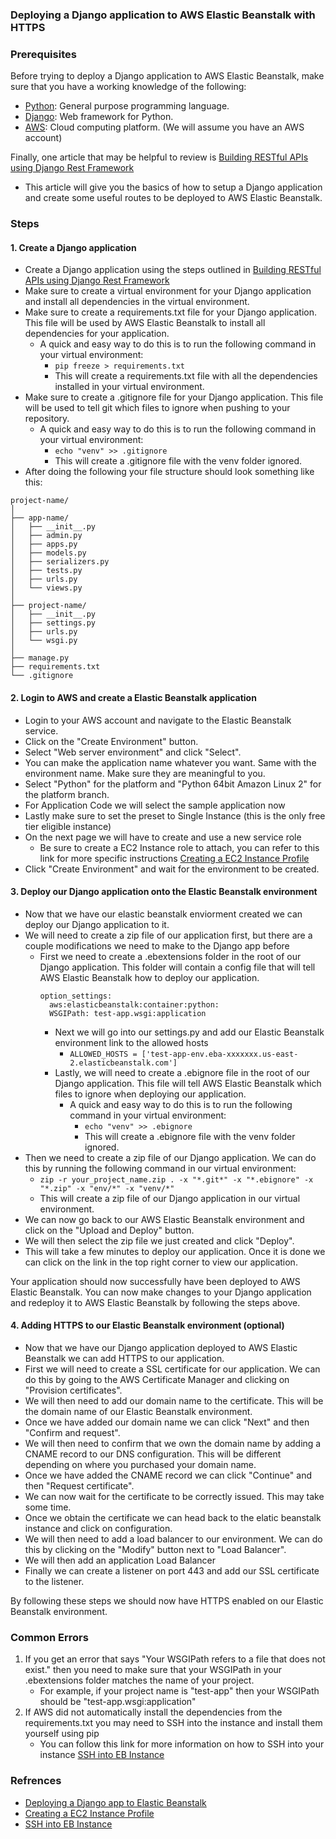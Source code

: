 ### Deploying a Django application to AWS Elastic Beanstalk with HTTPS

### Prerequisites
Before trying to deploy a Django application to AWS Elastic Beanstalk, make sure that you have a working knowledge of the following:
 - [Python](https://www.python.org/): General purpose programming language.
 - [Django](https://www.djangoproject.com/): Web framework for Python.
 - [AWS](https://aws.amazon.com/): Cloud computing platform. (We will assume you have an AWS account)

Finally, one article that may be helpful to review is [Building RESTful APIs using Django Rest Framework](./Django_Rest.md)
- This article will give you the basics of how to setup a Django application and create some useful routes to be deployed to AWS Elastic Beanstalk.

### Steps

#### 1. Create a Django application
- Create a Django application using the steps outlined in [Building RESTful APIs using Django Rest Framework](./Django_Rest.md)
- Make sure to create a virtual environment for your Django application and install all dependencies in the virtual environment.
- Make sure to create a requirements.txt file for your Django application. This file will be used by AWS Elastic Beanstalk to install all dependencies for your application.
  - A quick and easy way to do this is to run the following command in your virtual environment:
    - `pip freeze > requirements.txt`
    - This will create a requirements.txt file with all the dependencies installed in your virtual environment.
- Make sure to create a .gitignore file for your Django application. This file will be used to tell git which files to ignore when pushing to your repository.
  - A quick and easy way to do this is to run the following command in your virtual environment:
    - `echo "venv" >> .gitignore`
    - This will create a .gitignore file with the venv folder ignored.
- After doing the following your file structure should look something like this:
```
project-name/
│
├── app-name/
│   ├── __init__.py
│   ├── admin.py
│   ├── apps.py
│   ├── models.py
│   ├── serializers.py
│   ├── tests.py
│   ├── urls.py
│   └── views.py
│
├── project-name/
│   ├── __init__.py
│   ├── settings.py
│   ├── urls.py
│   └── wsgi.py
│
├── manage.py
├── requirements.txt
└── .gitignore
```

#### 2. Login to AWS and create a Elastic Beanstalk application
- Login to your AWS account and navigate to the Elastic Beanstalk service.
- Click on the "Create Environment" button.
- Select "Web server environment" and click "Select".
- You can make the application name whatever you want. Same with the environment name. Make sure they are meaningful to you.
- Select "Python" for the platform and "Python 64bit Amazon Linux 2" for the platform branch.
- For Application Code we will select the sample application now
- Lastly make sure to set the preset to Single Instance (this is the only free tier eligible instance)
- On the next page we will have to create and use a new service role
  - Be sure to create a EC2 Instance role to attach, you can refer to this link for more specific instructions [Creating a EC2 Instance Profile](https://docs.matillion.com/metl/docs/2765606/#to-attach-an-iam-role-to-an-instance-using-the-aws-cli)
- Click "Create Environment" and wait for the environment to be created.

#### 3. Deploy our Django application onto the Elastic Beanstalk environment
- Now that we have our elastic beanstalk enviorment created we can deploy our Django application to it.
- We will need to create a zip file of our application first, but there are a couple modifications we need to make to the Django app before
  - First we need to create a .ebextensions folder in the root of our Django application. This folder will contain a config file that will tell AWS Elastic Beanstalk how to deploy our application.
    ```
    option_settings:
      aws:elasticbeanstalk:container:python:
      WSGIPath: test-app.wsgi:application
     ```
    - Next we will go into our settings.py and add our Elastic Beanstalk environment link to the allowed hosts
      - `ALLOWED_HOSTS = ['test-app-env.eba-xxxxxxx.us-east-2.elasticbeanstalk.com']`
    - Lastly, we will need to create a .ebignore file in the root of our Django application. This file will tell AWS Elastic Beanstalk which files to ignore when deploying our application.
      - A quick and easy way to do this is to run the following command in your virtual environment:
        - `echo "venv" >> .ebignore`
        - This will create a .ebignore file with the venv folder ignored.
- Then we need to create a zip file of our Django application. We can do this by running the following command in our virtual environment:
  - `zip -r your_project_name.zip . -x "*.git*" -x "*.ebignore" -x "*.zip" -x "env/*" -x "venv/*"`
  - This will create a zip file of our Django application in our virtual environment.
- We can now go back to our AWS Elastic Beanstalk environment and click on the "Upload and Deploy" button.
- We will then select the zip file we just created and click "Deploy".
- This will take a few minutes to deploy our application. Once it is done we can click on the link in the top right corner to view our application.

Your application should now successfully have been deployed to AWS Elastic Beanstalk. You can now make changes to your Django application and redeploy it to AWS Elastic Beanstalk by following the steps above.

#### 4. Adding HTTPS to our Elastic Beanstalk environment (optional)
- Now that we have our Django application deployed to AWS Elastic Beanstalk we can add HTTPS to our application.
- First we will need to create a SSL certificate for our application. We can do this by going to the AWS Certificate Manager and clicking on "Provision certificates".
- We will then need to add our domain name to the certificate. This will be the domain name of our Elastic Beanstalk environment.
- Once we have added our domain name we can click "Next" and then "Confirm and request".
- We will then need to confirm that we own the domain name by adding a CNAME record to our DNS configuration. This will be different depending on where you purchased your domain name.
- Once we have added the CNAME record we can click "Continue" and then "Request certificate".
- We can now wait for the certificate to be correctly issued. This may take some time.
- Once we obtain the certificate we can head back to the elatic beanstalk instance and click on configuration.
- We will then need to add a load balancer to our environment. We can do this by clicking on the "Modify" button next to "Load Balancer".
- We will then add an application Load Balancer
- Finally we can create a listener on port 443 and add our SSL certificate to the listener.

By following these steps we should now have HTTPS enabled on our Elastic Beanstalk environment.


### Common Errors
1. If you get an error that says "Your WSGIPath refers to a file that does not exist." then you need to make sure that your WSGIPath in your .ebextensions folder matches the name of your project.
   - For example, if your project name is "test-app" then your WSGIPath should be "test-app.wsgi:application"
2. If AWS did not automatically install the dependencies from the requirements.txt you may need to SSH into the instance and install them yourself using pip
   - You can follow this link for more information on how to SSH into your instance [SSH into EB Instance](https://docs.aws.amazon.com/elasticbeanstalk/latest/dg/eb3-ssh.html)

### Refrences
- [Deploying a Django app to Elastic Beanstalk](https://docs.aws.amazon.com/elasticbeanstalk/latest/dg/create-deploy-python-django.html)
- [Creating a EC2 Instance Profile](https://docs.matillion.com/metl/docs/2765606/#to-attach-an-iam-role-to-an-instance-using-the-aws-cli)
- [SSH into EB Instance](https://docs.aws.amazon.com/elasticbeanstalk/latest/dg/eb3-ssh.html)


